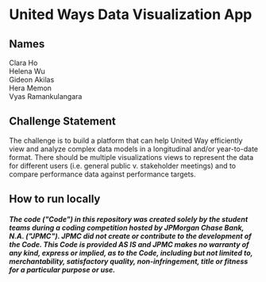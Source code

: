 # United Ways Data Visualization App

## Names

Clara Ho
<br>
Helena Wu
<br>
Gideon Akilas
<br>
Hera Memon
<br>
Vyas Ramankulangara

## Challenge Statement

The challenge is to build a platform that can help United Way efficiently view and analyze complex data models in a longitudinal and/or year-to-date format. There should be multiple visualizations views to represent the data for different users (i.e. general public v. stakeholder meetings) and to compare performance data against performance targets.

## How to run locally






##### The code ("Code") in this repository was created solely by the student teams during a coding competition hosted by JPMorgan Chase Bank, N.A. ("JPMC").						JPMC did not create or contribute to the development of the Code.  This Code is provided AS IS and JPMC makes no warranty of any kind, express or implied, as to the Code,						including but not limited to, merchantability, satisfactory quality, non-infringement, title or fitness for a particular purpose or use.